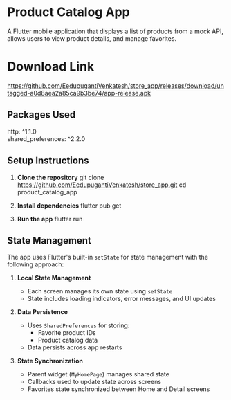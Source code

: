 # Product Catalog App

A Flutter mobile application that displays a list of products from a mock API, allows users to view product details, and manage favorites.

# Download Link 

https://github.com/EedupugantiVenkatesh/store_app/releases/download/untagged-a0d8aea2a85ca9b3be74/app-release.apk

## Packages Used

  http: ^1.1.0       
  shared_preferences: ^2.2.0 

## Setup Instructions

1. **Clone the repository**
   git clone https://github.com/EedupugantiVenkatesh/store_app.git
   cd product_catalog_app

2. **Install dependencies**
   flutter pub get

3. **Run the app**
   flutter run


## State Management

The app uses Flutter's built-in `setState` for state management with the following approach:

1. **Local State Management**
   - Each screen manages its own state using `setState`
   - State includes loading indicators, error messages, and UI updates

2. **Data Persistence**
   - Uses `SharedPreferences` for storing:
     - Favorite product IDs
     - Product catalog data
   - Data persists across app restarts

3. **State Synchronization**
   - Parent widget (`MyHomePage`) manages shared state
   - Callbacks used to update state across screens
   - Favorites state synchronized between Home and Detail screens
